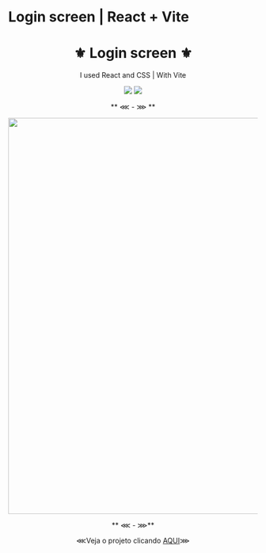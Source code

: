 # Login screen | React + Vite

<h1 align="center"> ⚜️ Login screen ⚜️ </h1>
<p align="center"> I used React and CSS | With Vite </p>

<div align="center">
<img src = "https://img.shields.io/badge/React-20232A?style=for-the-badge&logo=react&logoColor=61DAFB">
<img src = "https://img.shields.io/badge/CSS3-1572B6?style=for-the-badge&logo=css3&logoColor=white">

**
⋘ - ⋙
**

</div>

<div align="center">
<img src = "https://github.com/user-attachments/assets/05bee8a1-74e8-498e-9cd6-0239b53aaf87" width="800px">
</div>

<div align="center">

**
⋘ - ⋙**

⋘Veja o projeto clicando <a href="https://vrmtdev.github.io/login-react-project/" target="_blank">AQUI</a>⋙

</div>
